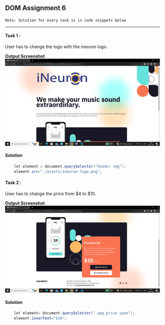## DOM Assignment 6
`Note: Solution for every task is in code snippets below `

---
#### Task 1 :

User has to change the logo with the ineuron logo.

**Output Screenshot**
![Output Screenshot](./output%20images/output_task1.png)

#### Solution
```java script
    let element = document.querySelector("header img");
    element.src="./assets/ineuron-logo.png";
```

#### Task 2 :

User has to change the price from $4 to $10.

**Output Screenshot**
![Output Screenshot](./output%20images/output_task2.png)

#### Solution
```java script
    let element= document.querySelector(".app_price span");
    element.innerText="$10";
```
